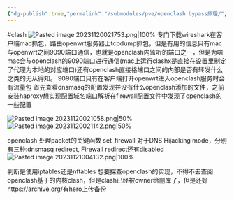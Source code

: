 ```yaml
---
{"dg-publish":true,"permalink":"/submodules/pve/openclash bypass原理/","noteIcon":"3"}
---
```


#clash
![Pasted image 20231120021753.png|100%](/img/user/pics/Pasted%20image%2020231120021753.png)
专门下载wireshark在客户端mac抓包，路由openwrt服务器上tcpdump抓包，但是有用的信息只有mac与openwrt之间9090端口通信，也就是openclash内监听的端口之一，但是为啥mac会与openclash的9090端口进行通信(mac上运行clashx是直接在设置里制定了代理为本地的对应端口)还有openclash直接格端口之间的内部是否有转发什么之类的无从得知。
9090端口只有在客户端打开openwrt进入openclash服务时会有流量包
首先查看dnsmasq的配置发现并没有什么openclash添加的文件，之前安装haproxy想实现配置域名端口解析在firewall配置文件中发现了openclash的一些配置

![Pasted image 20231120021058.png|50%](/img/user/pics/Pasted%20image%2020231120021058.png) ![Pasted image 20231120021142.png|50%](/img/user/pics/Pasted%20image%2020231120021142.png)


openclash 处理packet的关键函数
set_firewall
对于DNS Hijacking mode，分别有三种:dnsmasq redirect, Firewall redirect还有disabled
![Pasted image 20231121004132.png|100%](/img/user/pics/Pasted%20image%2020231121004132.png)


判断是使用iptables还是nftables
想要探查openclash的实现，不得不去查阅openclash基于的内核clash，但是clash已经被owner给删库了，但是还好https://archive.org/有hero上传备份